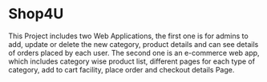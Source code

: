 ﻿# Shop4U
This Project includes two Web Applications, the first one is for admins to
add, update or delete the new category, product details and can see
details of orders placed by each user. The second one is an e-commerce
web app, which includes category wise product list, different pages for
each type of category, add to cart facility, place order and checkout
details Page.

